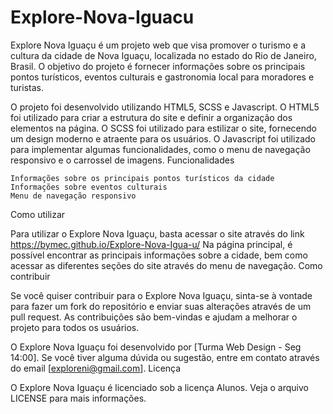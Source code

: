 # Explore-Nova-Iguacu


Explore Nova Iguaçu é um projeto web que visa promover o turismo e a cultura da cidade de Nova Iguaçu, localizada no estado do Rio de Janeiro, Brasil. O objetivo do projeto é fornecer informações sobre os principais pontos turísticos, eventos culturais e gastronomia local para moradores e turistas.

O projeto foi desenvolvido utilizando HTML5, SCSS e Javascript. O HTML5 foi utilizado para criar a estrutura do site e definir a organização dos elementos na página. O SCSS foi utilizado para estilizar o site, fornecendo um design moderno e atraente para os usuários. O Javascript foi utilizado para implementar algumas funcionalidades, como o menu de navegação responsivo e o carrossel de imagens.
Funcionalidades

    Informações sobre os principais pontos turísticos da cidade
    Informações sobre eventos culturais
    Menu de navegação responsivo

Como utilizar

Para utilizar o Explore Nova Iguaçu, basta acessar o site através do link https://bymec.github.io/Explore-Nova-Igua-u/ Na página principal, é possível encontrar as principais informações sobre a cidade, bem como acessar as diferentes seções do site através do menu de navegação.
Como contribuir

Se você quiser contribuir para o Explore Nova Iguaçu, sinta-se à vontade para fazer um fork do repositório e enviar suas alterações através de um pull request. As contribuições são bem-vindas e ajudam a melhorar o projeto para todos os usuários.

O Explore Nova Iguaçu foi desenvolvido por [Turma Web Design - Seg 14:00]. Se você tiver alguma dúvida ou sugestão, entre em contato através do email [exploreni@gmail.com].
Licença

O Explore Nova Iguaçu é licenciado sob a licença Alunos. Veja o arquivo LICENSE para mais informações.
